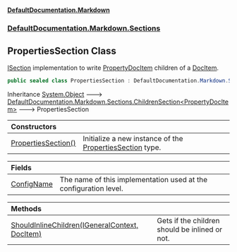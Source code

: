 #### [DefaultDocumentation\.Markdown](../../../../index.md 'index')
### [DefaultDocumentation\.Markdown\.Sections](../../../../index.md#DefaultDocumentation.Markdown.Sections 'DefaultDocumentation\.Markdown\.Sections')

## PropertiesSection Class

[ISection](https://github.com/Doraku/DefaultDocumentation/blob/master/documentation/api/DefaultDocumentation/Api/ISection/index.md 'DefaultDocumentation\.Api\.ISection') implementation to write [PropertyDocItem](https://github.com/Doraku/DefaultDocumentation/blob/master/documentation/api/DefaultDocumentation/Models/Members/PropertyDocItem/index.md 'DefaultDocumentation\.Models\.Members\.PropertyDocItem') children of a [DocItem](https://github.com/Doraku/DefaultDocumentation/blob/master/documentation/api/DefaultDocumentation/Models/DocItem/index.md 'DefaultDocumentation\.Models\.DocItem')\.

```csharp
public sealed class PropertiesSection : DefaultDocumentation.Markdown.Sections.ChildrenSection<DefaultDocumentation.Models.Members.PropertyDocItem>
```

Inheritance [System\.Object](https://learn.microsoft.com/en-us/dotnet/api/system.object 'System\.Object') &#129106; [DefaultDocumentation\.Markdown\.Sections\.ChildrenSection&lt;](../ChildrenSection_T_/index.md 'DefaultDocumentation\.Markdown\.Sections\.ChildrenSection\<T\>')[PropertyDocItem](https://github.com/Doraku/DefaultDocumentation/blob/master/documentation/api/DefaultDocumentation/Models/Members/PropertyDocItem/index.md 'DefaultDocumentation\.Models\.Members\.PropertyDocItem')[&gt;](../ChildrenSection_T_/index.md 'DefaultDocumentation\.Markdown\.Sections\.ChildrenSection\<T\>') &#129106; PropertiesSection

| Constructors | |
| :--- | :--- |
| [PropertiesSection\(\)](PropertiesSection().md 'DefaultDocumentation\.Markdown\.Sections\.PropertiesSection\.PropertiesSection\(\)') | Initialize a new instance of the [PropertiesSection](index.md 'DefaultDocumentation\.Markdown\.Sections\.PropertiesSection') type\. |

| Fields | |
| :--- | :--- |
| [ConfigName](ConfigName.md 'DefaultDocumentation\.Markdown\.Sections\.PropertiesSection\.ConfigName') | The name of this implementation used at the configuration level\. |

| Methods | |
| :--- | :--- |
| [ShouldInlineChildren\(IGeneralContext, DocItem\)](ShouldInlineChildren(IGeneralContext,DocItem).md 'DefaultDocumentation\.Markdown\.Sections\.PropertiesSection\.ShouldInlineChildren\(DefaultDocumentation\.IGeneralContext, DefaultDocumentation\.Models\.DocItem\)') | Gets if the children should be inlined or not\. |
